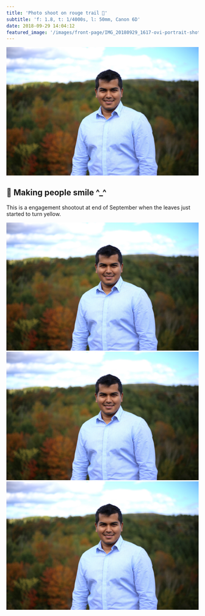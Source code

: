 ```yaml
---
title: 'Photo shoot on rouge trail 🌳'
subtitle: 'f: 1.8, t: 1/4000s, l: 50mm, Canon 6D'
date: 2018-09-29 14:04:12
featured_image: '/images/front-page/IMG_20180929_1617-ovi-portrait-shot-rouge-park-1600x1100.jpg'
---
```


![Exposure Time: 1/4000, FNumber: 1.8, Focal Length: 50](/images/front-page/IMG_20180929_1617-ovi-portrait-shot-rouge-park-1600x1100.jpg)

## 📸 Making people smile ^_^
This is a engagement shootout at end of September when the leaves just started to turn yellow.


<div class="gallery" data-columns="3">
	<img src="/images/front-page/IMG_20180929_1617-ovi-portrait-shot-rouge-park-1600x1100.jpg">
	<img src="/images/front-page/IMG_20180929_1617-ovi-portrait-shot-rouge-park-1600x1100.jpg">
	<img src="/images/front-page/IMG_20180929_1617-ovi-portrait-shot-rouge-park-1600x1100.jpg">
</div>




